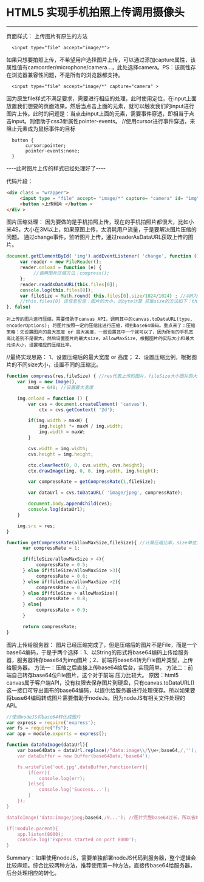   # HTML5 实现手机拍照上传调用摄像头
  ---
  
    
  
  页面样式：
  上传图片有原生的方法
    
      <input type="file" accept="image/*">                                               
  如果只想要拍照上传，不希望用户选择图片上传，可以通过添加capture属性，该属性值有camcorder/microphone/camera...，此处选择camera。PS：该属性存在浏览器兼容性问题，不是所有的浏览器都支持。
  
      <input type="file" accept="image/*" capture="camera" >
  因为原生file样式不满足要求，需要进行相应的处理，此时使用定位，在input上面放置我们想要的页面效果。然后当点击上面的元素，就可以触发我们的input进行图片上传。此时的问题是：当点击input上面的元素，需要事件穿透，即相当于点击input。则借助于css3新属性pointer-events。
  //使用cursor进行事件穿透，来阻止元素成为鼠标事件的目标
  
      button {
           cursor:pointer;
           pointer-events:none;
      }
  ----此时图片上传的样式已经处理好了----
  
  代码片段：
  ``` html
  <div class = "wrapper">
       <input type = "file" accept= "image/*" capture= "camera" id= "img" />
       <button >上传照片 </button >
  </div >
  ```
  图片压缩处理：
  因为要做的是手机拍照上传，现在的手机拍照片都很大，比如小米4S，大小在3M以上，如果原图上传，太消耗用户流量，于是要解决图片压缩的问题。
    通过change事件，监听图片上传，通过readerAsDataURL获取上传的图片。
  ``` js
  document.getElementById( 'img').addEventListener( 'change', function () {
       var reader = new FileReader();
       reader.onload = function (e) {
            //调用图片压缩方法：compress();
       };
       reader.readAsDataURL(this.files[0]);
       console.log(this.files[0]);
       var fileSize = Math.round( this.files[0].size/1024/1024) ; //以M为单位
       //this.files[0] 该信息包含：图片的大小，以byte计算 获取size的方法如下：this.files[0].size;
  }, false)
  ```
    对上传的图片进行压缩，需要借助于canvas API，调用其中的canvas.toDataURL(type, encoderOptions); 将图片按照一定的压缩比进行压缩，得到base64编码。重点来了：压缩策略：先设置图片的最大宽度 or 最大高度，一般设置其中一个就可以了，因为所有的手机宽高比差别不是很大。然后设置图片的最大size，allowMaxSize，根据图片的实际大小和最大允许大小，设置相应的压缩比率。
  
  //最终实现思路：
  1、设置压缩后的最大宽度 or 高度；
  2、设置压缩比例，根据图片的不同size大小，设置不同的压缩比。
  ``` js
  function compress(res,fileSize) { //res代表上传的图片，fileSize大小图片的大小
      var img = new Image(),
          maxW = 640; //设置最大宽度
  
      img.onload = function () {
          var cvs = document.createElement( 'canvas'),
              ctx = cvs.getContext( '2d');
  
          if(img.width > maxW) {
              img.height *= maxW / img.width;
              img.width = maxW;
          }
  
          cvs.width = img.width;
          cvs.height = img.height;
  
          ctx.clearRect(0, 0, cvs.width, cvs.height);
          ctx.drawImage(img, 0, 0, img.width, img.height);
  
          var compressRate = getCompressRate(1,fileSize);
  
          var dataUrl = cvs.toDataURL( 'image/jpeg', compressRate);
  
          document.body.appendChild(cvs);
          console.log(dataUrl);
      }
  
      img.src = res;
  }
  
  function getCompressRate(allowMaxSize,fileSize){ //计算压缩比率，size单位为MB
        var compressRate = 1;
  
        if(fileSize/allowMaxSize > 4){
             compressRate = 0.5;
        } else if(fileSize/allowMaxSize >3){
             compressRate = 0.6;
        } else if(fileSize/allowMaxSize >2){
             compressRate = 0.7;
        } else if(fileSize > allowMaxSize){
             compressRate = 0.8;
        } else{
             compressRate = 0.9;
        }
  
        return compressRate;
  }
  ```
  图片上传给服务器：
  图片已经压缩完成了，但是压缩后的图片不是File，而是一个base64编码，于是乎两个选择：1、以String的形式将base64编码上传给服务器，服务器转存base64为img图片；2、前端将base64转为File图片类型，上传给服务器。
  方法一：压缩之后直接上传base64给后台，实现简单。
  方法二：前端自己转存base64位File图片，这个对于前端 压力比较大。
  原因：html5 canvas属于客户端API，没有权限去保存图片到硬盘，只有canvas.toDataURL()这一接口可导出画布的base64编码，以提供给服务器进行处理保存。所以如果要将base64编码转成图片需要借助于nodeJs。因为nodeJS有相关文件处理的API。
  
  ``` js
  //使用nodeJS将base64转化成图片
  var express = require('express');
  var fs = require("fs");
  var app = module.exports = express();
  
  function dataToImage(dataUrl){
      var base64Data = dataUrl.replace(/^data:image\\/\\w+;base64,/,'');
      var dataBuffer = new Buffer(base64Data,'base64');
  
      fs.writeFile('out.jpg',dataBuffer,function(err){
          if(err){
              console.log(err);
          }else{
              console.log('Success...');
          }
      });
  }
  
  dataToImage('data:image/jpeg;base64,/9...'); //图片完整base64过长，所以省略...
  
  if(!module.parent){
      app.listen(8000);
      console.log('Express started on port 8000');
  }
  ```
  Summary：如果使用nodeJS，需要单独部署nodeJS代码到服务器，整个逻辑会比较麻烦。综合比较两种方法，推荐使用第一种方法，直接传base64给服务器，后台处理相应的转化。
  
